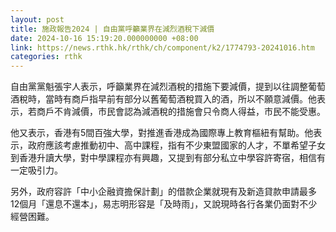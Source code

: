 ```yaml
---
layout: post
title: 施政報告2024 | 自由黨呼籲業界在減烈酒稅下減價
date: 2024-10-16 15:19:20.000000000 +08:00
link: https://news.rthk.hk/rthk/ch/component/k2/1774793-20241016.htm
categories: rthk
---
```


自由黨黨魁張宇人表示，呼籲業界在減烈酒稅的措施下要減價，提到以往調整葡萄酒稅時，當時有商戶指早前有部分以舊葡萄酒稅買入的酒，所以不願意減價。他表示，若商戶不肯減價，市民會認為減酒稅的措施會只令商人得益，市民不能受惠。

他又表示，香港有5間百強大學，對推進香港成為國際專上教育樞紐有幫助。他表示，政府應該考慮推動初中、高中課程，指有不少東盟國家的人才，不單希望子女到香港升讀大學，對中學課程亦有興趣，又提到有部分私立中學容許寄宿，相信有一定吸引力。

另外，政府容許「中小企融資擔保計劃」的借款企業就現有及新造貸款申請最多12個月「還息不還本」，易志明形容是「及時雨」，又說現時各行各業仍面對不少經營困難。
